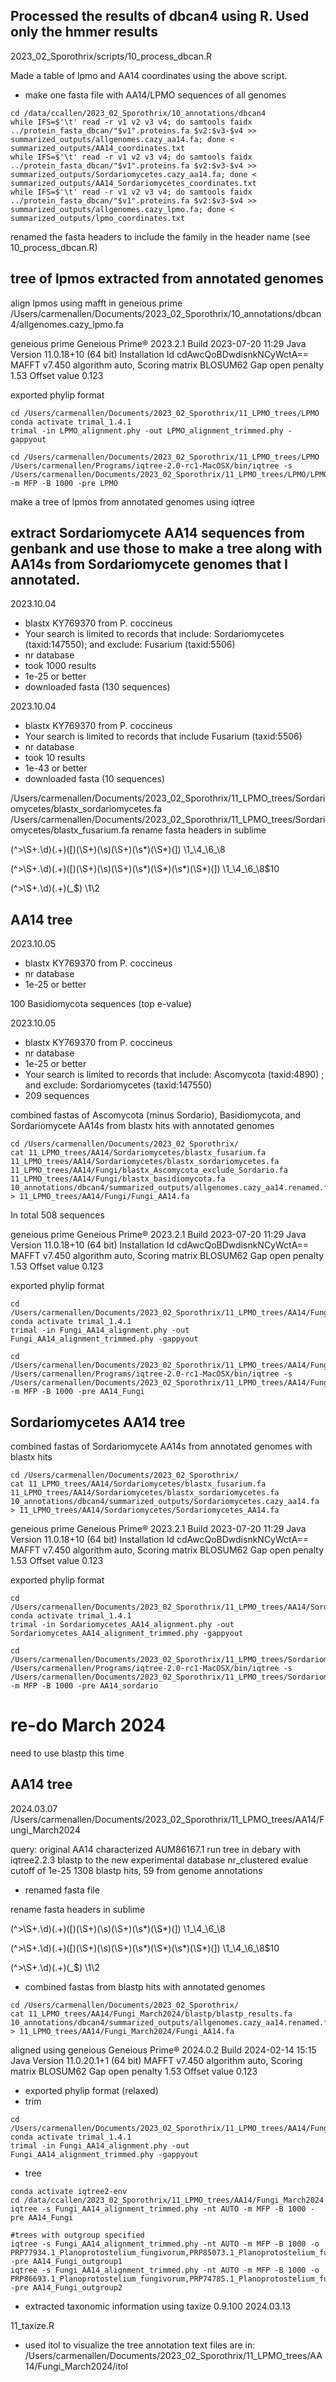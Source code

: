 


## Processed the results of dbcan4 using R.  Used only the hmmer results 

2023_02_Sporothrix/scripts/10_process_dbcan.R

Made a table of lpmo and AA14 coordinates using the above script.


* make one fasta file with AA14/LPMO sequences of all genomes
```
cd /data/ccallen/2023_02_Sporothrix/10_annotations/dbcan4
while IFS=$'\t' read -r v1 v2 v3 v4; do samtools faidx ../protein_fasta_dbcan/"$v1".proteins.fa $v2:$v3-$v4 >> summarized_outputs/allgenomes.cazy_aa14.fa; done < summarized_outputs/AA14_coordinates.txt
while IFS=$'\t' read -r v1 v2 v3 v4; do samtools faidx ../protein_fasta_dbcan/"$v1".proteins.fa $v2:$v3-$v4 >> summarized_outputs/Sordariomycetes.cazy_aa14.fa; done < summarized_outputs/AA14_Sordariomycetes_coordinates.txt
while IFS=$'\t' read -r v1 v2 v3 v4; do samtools faidx ../protein_fasta_dbcan/"$v1".proteins.fa $v2:$v3-$v4 >> summarized_outputs/allgenomes.cazy_lpmo.fa; done < summarized_outputs/lpmo_coordinates.txt
```

renamed the fasta headers to include the family in the header name (see 10_process_dbcan.R)

## tree of lpmos extracted from annotated genomes

align lpmos using mafft in geneious prime
/Users/carmenallen/Documents/2023_02_Sporothrix/10_annotations/dbcan4/allgenomes.cazy_lpmo.fa

geneious prime Geneious Prime® 2023.2.1 Build 2023-07-20 11:29 Java Version 11.0.18+10 (64 bit) Installation Id cdAwcQoBDwdisnkNCyWctA==
MAFFT v7.450 algorithm auto, Scoring matrix BLOSUM62 Gap open penalty 1.53 Offset value 0.123

exported phylip format

```
cd /Users/carmenallen/Documents/2023_02_Sporothrix/11_LPMO_trees/LPMO
conda activate trimal_1.4.1 
trimal -in LPMO_alignment.phy -out LPMO_alignment_trimmed.phy -gappyout

cd /Users/carmenallen/Documents/2023_02_Sporothrix/11_LPMO_trees/LPMO
/Users/carmenallen/Programs/iqtree-2.0-rc1-MacOSX/bin/iqtree -s /Users/carmenallen/Documents/2023_02_Sporothrix/11_LPMO_trees/LPMO/LPMO_alignment_trimmed.phy -m MFP -B 1000 -pre LPMO
```

make a tree of lpmos from annotated genomes using iqtree

## extract Sordariomycete AA14 sequences from genbank and use those to make a tree along with AA14s from Sordariomycete genomes that I annotated.

2023.10.04
* blastx KY769370 from P. coccineus
* Your search is limited to records that include: Sordariomycetes (taxid:147550); and exclude: Fusarium (taxid:5506)
* nr database
* took 1000 results
* 1e-25 or better
* downloaded fasta (130 sequences)

2023.10.04
* blastx KY769370 from P. coccineus
* Your search is limited to records that include Fusarium (taxid:5506)
* nr database
* took 10 results
* 1e-43 or better
* downloaded fasta (10 sequences)

/Users/carmenallen/Documents/2023_02_Sporothrix/11_LPMO_trees/Sordariomycetes/blastx_sordariomycetes.fa
/Users/carmenallen/Documents/2023_02_Sporothrix/11_LPMO_trees/Sordariomycetes/blastx_fusarium.fa
rename fasta headers in sublime

(^>\S+\.\d)(.+)(\[)(\S+)(\s)(\S+)(\s*)(\S*)(\])
\1_\4_\6_\8

(^>\S+\.\d)(.+)(\[)(\S+)(\s)(\S+)(\s*)(\S*)(\s*)(\S*)(\])
\1_\4_\6_\8$10

(^>\S+\.\d)(.+)(\_$)
\1\2


## AA14 tree

2023.10.05
* blastx KY769370 from P. coccineus
* nr database
* 1e-25 or better

100 Basidiomycota sequences (top e-value)

2023.10.05
* blastx KY769370 from P. coccineus
* nr database
* 1e-25 or better
* Your search is limited to records that include: Ascomycota (taxid:4890) ; and exclude: Sordariomycetes (taxid:147550)
* 209 sequences

combined fastas of Ascomycota (minus Sordario), Basidiomycota, and Sordariomycete AA14s from blastx hits with annotated genomes

```
cd /Users/carmenallen/Documents/2023_02_Sporothrix/
cat 11_LPMO_trees/AA14/Sordariomycetes/blastx_fusarium.fa 11_LPMO_trees/AA14/Sordariomycetes/blastx_sordariomycetes.fa 11_LPMO_trees/AA14/Fungi/blastx_Ascomycota_exclude_Sordario.fa 11_LPMO_trees/AA14/Fungi/blastx_basidiomycota.fa 10_annotations/dbcan4/summarized_outputs/allgenomes.cazy_aa14.renamed.fa > 11_LPMO_trees/AA14/Fungi/Fungi_AA14.fa
```
In total 508 sequences

geneious prime Geneious Prime® 2023.2.1 Build 2023-07-20 11:29 Java Version 11.0.18+10 (64 bit) Installation Id cdAwcQoBDwdisnkNCyWctA==
MAFFT v7.450 algorithm auto, Scoring matrix BLOSUM62 Gap open penalty 1.53 Offset value 0.123

exported phylip format

```
cd /Users/carmenallen/Documents/2023_02_Sporothrix/11_LPMO_trees/AA14/Fungi
conda activate trimal_1.4.1 
trimal -in Fungi_AA14_alignment.phy -out Fungi_AA14_alignment_trimmed.phy -gappyout

cd /Users/carmenallen/Documents/2023_02_Sporothrix/11_LPMO_trees/AA14/Fungi
/Users/carmenallen/Programs/iqtree-2.0-rc1-MacOSX/bin/iqtree -s /Users/carmenallen/Documents/2023_02_Sporothrix/11_LPMO_trees/AA14/Fungi/Fungi_AA14_alignment_trimmed.phy -m MFP -B 1000 -pre AA14_Fungi
```


## Sordariomycetes AA14 tree

combined fastas of Sordariomycete AA14s from annotated genomes with blastx hits

```
cd /Users/carmenallen/Documents/2023_02_Sporothrix/
cat 11_LPMO_trees/AA14/Sordariomycetes/blastx_fusarium.fa 11_LPMO_trees/AA14/Sordariomycetes/blastx_sordariomycetes.fa 10_annotations/dbcan4/summarized_outputs/Sordariomycetes.cazy_aa14.fa > 11_LPMO_trees/AA14/Sordariomycetes/Sordariomycetes_AA14.fa
```

geneious prime Geneious Prime® 2023.2.1 Build 2023-07-20 11:29 Java Version 11.0.18+10 (64 bit) Installation Id cdAwcQoBDwdisnkNCyWctA==
MAFFT v7.450 algorithm auto, Scoring matrix BLOSUM62 Gap open penalty 1.53 Offset value 0.123

exported phylip format


```
cd /Users/carmenallen/Documents/2023_02_Sporothrix/11_LPMO_trees/AA14/Sordariomycetes
conda activate trimal_1.4.1 
trimal -in Sordariomycetes_AA14_alignment.phy -out Sordariomycetes_AA14_alignment_trimmed.phy -gappyout

cd /Users/carmenallen/Documents/2023_02_Sporothrix/11_LPMO_trees/Sordariomycetes
/Users/carmenallen/Programs/iqtree-2.0-rc1-MacOSX/bin/iqtree -s /Users/carmenallen/Documents/2023_02_Sporothrix/11_LPMO_trees/Sordariomycetes/Sordariomycetes_AA14_alignment_trimmed.phy -m MFP -B 1000 -pre AA14_sordario
```


# re-do March 2024
need to use blastp this time


## AA14 tree

2024.03.07
/Users/carmenallen/Documents/2023_02_Sporothrix/11_LPMO_trees/AA14/Fungi_March2024

query: original AA14 characterized AUM86167.1
run tree in debary with iqtree2.2.3
blastp to the new experimental database nr_clustered
evalue cutoff of 1e-25
1308 blastp hits, 59 from genome annotations


* renamed fasta file 

rename fasta headers in sublime

(^>\S+\.\d)(.+)(\[)(\S+)(\s)(\S+)(\s*)(\S*)(\])
\1_\4_\6_\8

(^>\S+\.\d)(.+)(\[)(\S+)(\s)(\S+)(\s*)(\S*)(\s*)(\S*)(\])
\1_\4_\6_\8$10

(^>\S+\.\d)(.+)(\_$)
\1\2


* combined fastas from blastp hits with annotated genomes

```
cd /Users/carmenallen/Documents/2023_02_Sporothrix/
cat 11_LPMO_trees/AA14/Fungi_March2024/blastp/blastp_results.fa 10_annotations/dbcan4/summarized_outputs/allgenomes.cazy_aa14.renamed.fa > 11_LPMO_trees/AA14/Fungi_March2024/Fungi_AA14.fa
```

aligned using geneious
Geneious Prime® 2024.0.2 Build 2024-02-14 15:15 Java Version 11.0.20.1+1 (64 bit)
MAFFT v7.450 algorithm auto, Scoring matrix BLOSUM62 Gap open penalty 1.53 Offset value 0.123

* exported phylip format (relaxed)
* trim

```
cd /Users/carmenallen/Documents/2023_02_Sporothrix/11_LPMO_trees/AA14/Fungi_March2024
conda activate trimal_1.4.1 
trimal -in Fungi_AA14_alignment.phy -out Fungi_AA14_alignment_trimmed.phy -gappyout

```
* tree
```
conda activate iqtree2-env
cd /data/ccallen/2023_02_Sporothrix/11_LPMO_trees/AA14/Fungi_March2024
iqtree -s Fungi_AA14_alignment_trimmed.phy -nt AUTO -m MFP -B 1000 -pre AA14_Fungi

#trees with outgroup specified
iqtree -s Fungi_AA14_alignment_trimmed.phy -nt AUTO -m MFP -B 1000 -o PRP77934.1_Planoprotostelium_fungivorum,PRP85073.1_Planoprotostelium_fungivorum,PRP85061.1_Planoprotostelium_fungivorum,PRP85059.1_Planoprotostelium_fungivorum -pre AA14_Fungi_outgroup1
iqtree -s Fungi_AA14_alignment_trimmed.phy -nt AUTO -m MFP -B 1000 -o PRP86693.1_Planoprotostelium_fungivorum,PRP74785.1_Planoprotostelium_fungivorum,PRP74787.1_Planoprotostelium_fungivorum,PRP74784.1_Planoprotostelium_fungivorum,PRP74056.1_Planoprotostelium_fungivorum,PRP81433.1_Planoprotostelium_fungivorum,PRP88488.1_Planoprotostelium_fungivorum,PRP81476.1_Planoprotostelium_fungivorum,PRP86646.1_Planoprotostelium_fungivorum,PRP87496.1_Planoprotostelium_fungivorum,PRP89596.1_Planoprotostelium_fungivorum,PRP84537.1_Planoprotostelium_fungivorum,PRP84539.1_Planoprotostelium_fungivorum -pre AA14_Fungi_outgroup2
````

* extracted taxonomic information using taxize 0.9.100
2024.03.13

11_taxize.R

* used itol to visualize the tree
annotation text files are in:
/Users/carmenallen/Documents/2023_02_Sporothrix/11_LPMO_trees/AA14/Fungi_March2024/itol 
